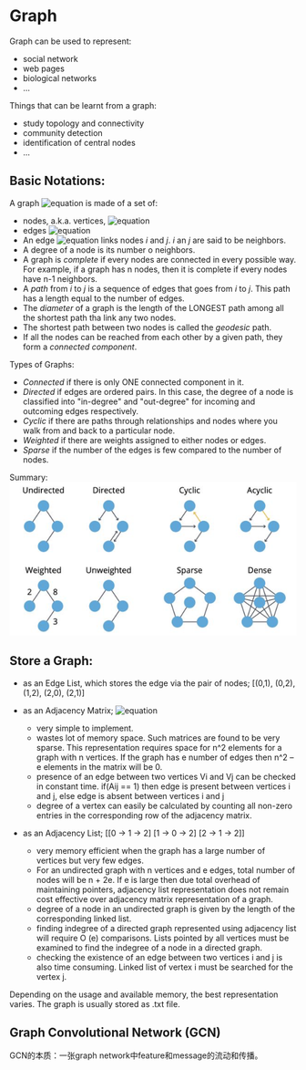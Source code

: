 # Graph
Graph can be used to represent:
* social network
* web pages
* biological networks
* ...

Things that can be learnt from a graph:
* study topology and connectivity
* community detection
* identification of central nodes
* ...

## Basic Notations:
A graph ![equation](http://www.sciweavers.org/tex2img.php?eq=G%3D%28V%2C%20E%29&bc=White&fc=Black&im=jpg&fs=12&ff=arev&edit=0[/img]) is made of a set of:
* nodes, a.k.a. vertices, ![equation](http://www.sciweavers.org/tex2img.php?eq=V%3D1%2C%20...%2C%20n&bc=White&fc=Black&im=jpg&fs=12&ff=arev&edit=0[/img])
* edges ![equation](http://www.sciweavers.org/tex2img.php?eq=E%20%5Csubseteq%20V%20%5Ctimes%20V&bc=White&fc=Black&im=jpg&fs=12&ff=arev&edit=0[/img])
* An edge ![equation](http://www.sciweavers.org/tex2img.php?eq=%28i%2C%20j%29%20%5Cin%20E&bc=White&fc=Black&im=jpg&fs=12&ff=arev&edit=0[/img]) links nodes *i* and *j*. *i* an *j* are said to be neighbors.
* A degree of a node is its number o neighbors.
* A graph is *complete* if every nodes are connected in every possible way. For example, if a graph has n nodes, then it is complete if every nodes have n-1 neighbors.
* A *path* from *i* to *j* is a sequence of edges that goes from *i* to *j*. This path has a length equal to the number of edges.
* The *diameter* of a graph is the length of the LONGEST path among all the shortest path tha link any two nodes.
* The shortest path between two nodes is called the *geodesic* path.
* If all the nodes can be reached from each other by a given path, they form a *connected component*.

Types of Graphs:
* *Connected* if there is only ONE connected component in it.
* *Directed* if edges are ordered pairs. In this case, the degree of a node is classified into "in-degree" and "out-degree" for incoming and outcoming edges respectively.
* *Cyclic* if there are paths through relationships and nodes where you walk from and back to a particular node.
* *Weighted* if there are weights assigned to either nodes or edges.
* *Sparse* if the number of the edges is few compared to the number of nodes. 

Summary:
![Graph Types](graph_types.png)
## Store a Graph:
* as an Edge List, which stores the edge via the pair of nodes;
[(0,1), (0,2), (1,2), (2,0), (2,1)]

* as an Adjacency Matrix;
![equation](http://www.sciweavers.org/tex2img.php?eq=A%20%5Cin%20R%5E%7Bnxn%7D%20%5C%2C%0AA_%7Bij%7D%20%3D%20%20%5Cbegin%7Bcases%7D1%20%26%20%28i%2C%20j%29%20%5Cin%20E%5C%5C0%20%26%20else%5Cend%7Bcases%7D%20%5C%2C%0AA%20%3D%20%20%5Cbegin%7Bpmatrix%7D0%20%26%201%20%26%201%20%5C%5C1%20%26%200%20%26%201%5C%5C%200%20%26%201%20%26%201%20%5Cend%7Bpmatrix%7D&bc=White&fc=Black&im=jpg&fs=12&ff=arev&edit=0[/img])
    * very simple to implement.
    * wastes lot of memory space. Such matrices are found to be very sparse. This representation requires space for n^2 elements for a graph with n vertices. If the graph has e number of edges then n^2 – e elements in the matrix will be 0.
    * presence of an edge between two vertices Vi and Vj can be checked in constant time. if(Aij == 1) then edge is present between vertices i and j, else edge is absent between vertices i and j
    * degree of a vertex can easily be calculated by counting all non-zero entries in the corresponding row of the adjacency matrix.

* as an Adjacency List;
[[0 -> 1 -> 2]
[1 -> 0 -> 2]
[2 -> 1 -> 2]]
    * very memory efficient when the graph has a large number of vertices but very few edges.
    * For an undirected graph with n vertices and e edges, total number of nodes will be n + 2e. If e is large then due total overhead of maintaining pointers, adjacency list representation does not remain cost effective over adjacency matrix representation of a graph.
    * degree of a node in an undirected graph is given by the length of the corresponding linked list.
    * finding indegree of a directed graph represented using adjacency list will require O (e) comparisons. Lists pointed by all vertices must be examined to find the indegree of a node in a directed graph.
    * checking the existence of an edge between two vertices i and j is also time consuming. Linked list of vertex i must be searched for the vertex j.

Depending on the usage and available memory, the best representation varies. The graph is usually stored as .txt file.

## Graph Convolutional Network (GCN)
GCN的本质：一张graph network中feature和message的流动和传播。

